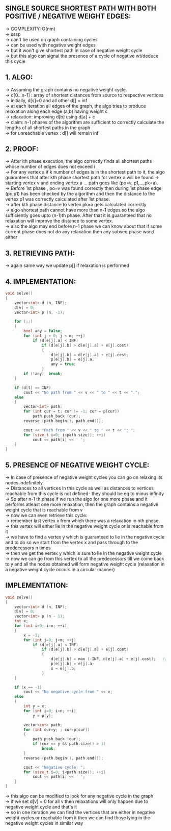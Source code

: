 **SINGLE SOURCE SHORTEST PATH WITH BOTH POSITIVE / NEGATIVE WEIGHT EDGES:**
--

-> COMPLEXITY: O(nm)\
-> sssp\
-> can't be used on graph containing cycles\
-> can be used with negative weight edges\
-> but it won't give shortest path in case of negative weight cycle\
-> but this algo can signal the presence of a cycle of negative wt/deduce this cycle

**1. ALGO:**
---

-> Assuming the graph contains no negative weight cycle. \
-> d[0...n-1] : array of shortest distances from source to respective vertices\
-> initially, d[s]=0 and all other d[] = inf\
-> at each iteration all edges of the graph, the algo tries to produce relaxation along each edge (a,b) having weight c\
-> relaxation: improving d[b] using d[a] + c \
-> claim: n-1 phases of the algorithm are sufficient to correctly calculate the lengths of all shortest paths in the graph\
-> for unreachable vertex : d[] will remain inf

**2. PROOF:**
---

-> After ith phase execution, the algo correctly finds all shortest paths whose number of edges does not exceed i\
-> For any vertex a if k number of edges is in the shortest path to it, the algo guarantees that after kth phase shortest path for vertex a will be found
-> starting vertex v and ending vertex a ... path goes like (po=v, p1,...,pk=a). \
-> Before 1st phase , po=v was found correctly then during 1st phase edge (po,p1) has been checked by the algorithm and then the distance to the vertex p1 was correctly calculated after 1st phase.\
-> after kth phase distance to vertex pk=a gets calculated correctly\
-> algo shortest path cannot have more than n-1 edges so the algo sufficiently goes upto (n-1)th phase. After that it is guaranteed that no relaxation will improve the distance to some vertex.\
-> also the algo may end before n-1 phase we can know about that if some current phase does not do any relaxation then any subseq phase won;t either

**3. RETRIEVING PATH:**
---

-> again same way we update p[] if relaxation is performed 

**4. IMPLEMENTATION:**
---

```cpp
void solve()
{
    vector<int> d (n, INF);
    d[v] = 0;
    vector<int> p (n, -1);

    for (;;)
    {
        bool any = false;
        for (int j = 0; j < m; ++j)
            if (d[e[j].a] < INF)
                if (d[e[j].b] > d[e[j].a] + e[j].cost)
                {
                    d[e[j].b] = d[e[j].a] + e[j].cost;
                    p[e[j].b] = e[j].a;
                    any = true;
                }
        if (!any)  break;
    }

    if (d[t] == INF)
        cout << "No path from " << v << " to " << t << ".";
    else
    {
        vector<int> path;
        for (int cur = t; cur != -1; cur = p[cur])
            path.push_back (cur);
        reverse (path.begin(), path.end());

        cout << "Path from " << v << " to " << t << ": ";
        for (size_t i=0; i<path.size(); ++i)
            cout << path[i] << ' ';
    }
}
```

**5. PRESENCE OF NEGATIVE WEIGHT CYCLE:**
---

-> In case of presence of negative weight cycles you can go on relaxing its nodes indefinitely\
-> Distances to all vertices in this cycle as well as distances to vertices reachable from this cycle is not defined- they should be eq to minus infinity\
-> So after n-1 th phase if we run the algo for one more phase and it performs atleast one more relaxation, then the graph contains a negative weight cycle that is reachable from v\
-> now we can even retrieve this cycle:\
-> remember last vertex x from which there was a relaxation in nth phase.\
-> this vertex will either lie in the negative weight cycle or is reachable from it \
-> we have to find a vertex y which is guaranteed to lie in the negative cycle and to do so we start from the vertex x and pass through to the predecessors n times\
-> then we get the vertex y which is sure to lie in the negative weight cycle\
-> now we can go from this vertex to all the predecessors till we come back to y and all the nodes obtained will form negative weight cycle (relaxation in a negative weight cycle occurs in a circular manner)

**IMPLEMENTATION:**
--
```cpp
void solve()
{
    vector<int> d (n, INF);
    d[v] = 0;
    vector<int> p (n - 1);
    int x;
    for (int i=0; i<n; ++i)
    {
        x = -1;
        for (int j=0; j<m; ++j)
            if (d[e[j].a] < INF)
                if (d[e[j].b] > d[e[j].a] + e[j].cost)
                {
                    d[e[j].b] = max (-INF, d[e[j].a] + e[j].cost);   //handle underflows due to negative wt cycles
                    p[e[j].b] = e[j].a;
                    x = e[j].b;
                }
    }

    if (x == -1)
        cout << "No negative cycle from " << v;
    else
    {
        int y = x;
        for (int i=0; i<n; ++i)
            y = p[y];

        vector<int> path;
        for (int cur=y; ; cur=p[cur])
        {
            path.push_back (cur);
            if (cur == y && path.size() > 1)
                break;
        }
        reverse (path.begin(), path.end());

        cout << "Negative cycle: ";
        for (size_t i=0; i<path.size(); ++i)
            cout << path[i] << ' ';
    }
}
```
-> this algo can be modified  to look for any negative cycle in the graph\
-> if we set d[v] = 0 for all v then relaxations will only happen due to negative weight cycle and that's it \
-> so in one iteration we can find the vertices that are either in negative weight cycles or reachable from it then we can find those lying in the negative weight cycles in similar way

